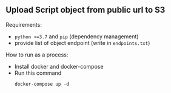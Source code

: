 ## Upload Script object from public url to S3

Requirements:
- `python >=3.7` and `pip` (dependency management)
- provide list of object endpoint (write in `endpoints.txt`)

How to run as a process:
- Install docker and docker-compose
- Run this command
    ```
    docker-compose up -d
    ```